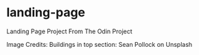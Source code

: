# landing-page
Landing Page Project From The Odin Project

Image Credits:
Buildings in top section: Sean Pollock on Unsplash